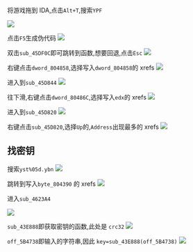 将游戏拖到 IDA,点击`Alt+T`,搜索`YPF`

![](ypf/010.png)

点击`F5`生成伪代码
![](ypf/020.png)

双击`sub_45DF0C`即可跳转到函数,想要回退,点击`Esc`
![](ypf/030.png)

右键点击`dword_804858`,选择写入`dword_804858`的 xrefs
![](ypf/040.png)

进入到`sub_45D844`
![](ypf/050.png)

往下滑,右键点击`dword_80486C`,选择写入`edx`的 xrefs
![](ypf/060.png)

进入到`sub_45D820`
![](ypf/070.png)

右键点击`sub_45D820`,选择`Up`的,`Address`出现最多的 xrefs
![](ypf/080.png)

## 找密钥

搜索`yst%05d.ybn`
![](ypf/090.png)

跳转到写入`byte_804390` 的 xrefs
![](ypf/100.png)

进入`sub_4623A4`

![](ypf/110.png)

`sub_43E888`即获取密钥的函数,此处是 `crc32`
![](ypf/120.png)

`off_5B4738`即输入的字符串,因此 `key=sub_43E888(off_5B4738)`
![](ypf/130.png)

